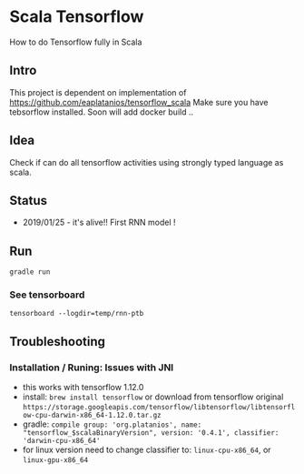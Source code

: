 Scala Tensorflow
================

How to do Tensorflow fully in Scala

## Intro 
This project is dependent on implementation of https://github.com/eaplatanios/tensorflow_scala
Make sure you have tebsorflow installed.
Soon will add docker build .. 


## Idea
Check if can do all tensorflow activities using strongly typed language as scala.


## Status
- 2019/01/25 - it's alive!! First RNN model !



## Run

`gradle run`


### See tensorboard
`tensorboard --logdir=temp/rnn-ptb`   



## Troubleshooting

### Installation / Runing: Issues with JNI
- this works with tensorflow 1.12.0
- install: `brew install tensorflow` or download from tensorflow original `https://storage.googleapis.com/tensorflow/libtensorflow/libtensorflow-cpu-darwin-x86_64-1.12.0.tar.gz`
- gradle: `compile group: 'org.platanios', name: "tensorflow_$scalaBinaryVersion", version: '0.4.1', classifier: 'darwin-cpu-x86_64'`
- for linux version need to change classifier to: `linux-cpu-x86_64`, or  `linux-gpu-x86_64`
     


